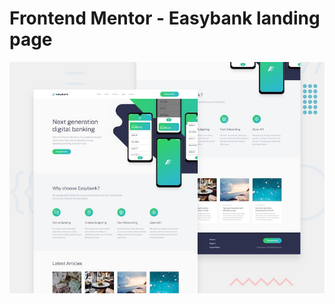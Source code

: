 # Frontend Mentor - Easybank landing page

![Design preview for the Easybank landing page coding challenge](./design/desktop-preview.jpg)

